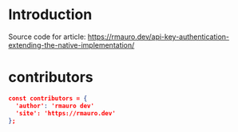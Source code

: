 # Introduction

Source code for article: https://rmauro.dev/api-key-authentication-extending-the-native-implementation/

# contributors
```json
const contributors = {
  'author': 'rmauro dev'
  'site': 'https://rmauro.dev'
};
```
